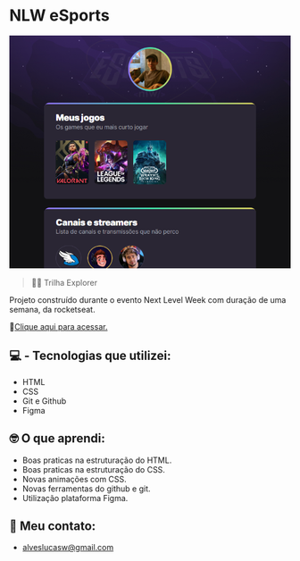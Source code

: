 # NLW eSports

![preview](./.github/preview.png)

> 🧗‍♂️ Trilha Explorer   

Projeto construído durante o evento Next Level Week com duração de uma semana, da rocketseat.

🔗[Clique aqui para acessar.](https://lucasaalv.github.io/nlw/NLW/)

## 💻 - Tecnologias que utilizei:

- HTML
- CSS
- Git e Github
- Figma

## 🤓 O que aprendi:

- Boas praticas na estruturação do HTML.
- Boas praticas na estruturação do CSS.
- Novas animações com CSS.
- Novas ferramentas do github e git.
- Utilização plataforma Figma.

## 📩 Meu contato:

- alveslucasw@gmail.com